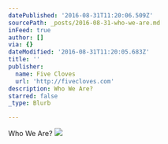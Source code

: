 ```yaml
---
datePublished: '2016-08-31T11:20:06.509Z'
sourcePath: _posts/2016-08-31-who-we-are.md
inFeed: true
author: []
via: {}
dateModified: '2016-08-31T11:20:05.683Z'
title: ''
publisher:
  name: Five Cloves
  url: 'http://fivecloves.com'
description: Who We Are?
starred: false
_type: Blurb

---
```

Who We Are?
![](https://s3-us-west-2.amazonaws.com/the-grid-img/p/04637b10fac00d37ec83f29efb998e34658a6d8a.jpg)